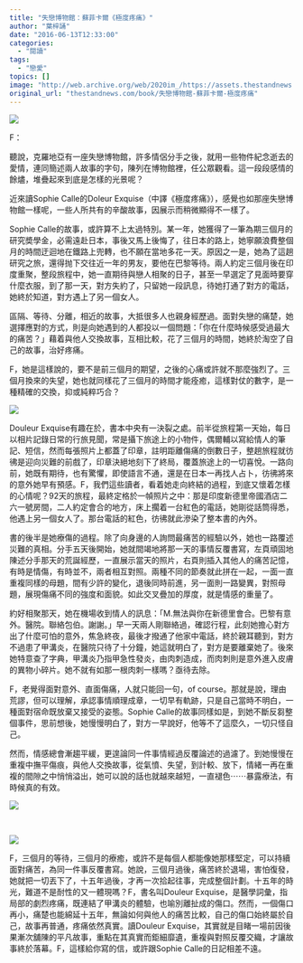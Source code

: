 ```yaml
---
title: "失戀博物館：蘇菲卡爾《極度疼痛》"
author: "葉梓誦"
date: "2016-06-13T12:33:00"
categories:
  - "閱讀"
tags:
  - "戀愛"
topics: []
image: "http://web.archive.org/web/2020im_/https://assets.thestandnews.com/media/photos/exquisite20pain_MTt23.jpg"
original_url: "thestandnews.com/book/失戀博物館-蘇菲卡爾-極度疼痛"
---
```

![](http://web.archive.org/web/2020im_/https://assets.thestandnews.com/media/photos/exquisite20pain_MTt23.jpg)

F：

聽說，克羅地亞有一座失戀博物館，許多情侶分手之後，就用一些物件紀念逝去的愛情，連同簡述兩人故事的字句，陳列在博物館裡，任公眾觀看。這一段段感情的餘燼，堆疊起來到底是怎樣的光景呢？

近來讀Sophie Calle的Doleur Exquise（中譯《極度疼痛》），感覺也如那座失戀博物館一樣呢，一些人所共有的辛酸故事，因展示而稍微顯得不一樣了。

Sophie Calle的故事，或許算不上太過特別。某一年，她獲得了一筆為期三個月的研究奬學金，必需遠赴日本，事後又馬上後悔了，往日本的路上，她寧願浪費整個月的時間迂迴地在鐵路上兜轉，也不願在當地多花一天。原因之一是，她為了這趟研究之旅，還得抛下交往近一年的男友，要他在巴黎等待。兩人約定三個月後在印度重聚，整段旅程中，她一直期待與戀人相聚的日子，甚至一早選定了見面時要穿什麼衣服，到了那一天，對方失約了，只留她一段訊息，待她打通了對方的電話，她終於知道，對方遇上了另一個女人。

區隔、等待、分離，相近的故事，大抵很多人也親身經歷過。面對失戀的痛楚，她選擇應對的方式，則是向她遇到的人都投以一個問題：「你在什麼時候感受過最大的痛苦？」藉着與他人交換故事，互相比較，花了三個月的時間，她終於淘空了自己的故事，治好疼痛。

F，她是這樣說的，要不是前三個月的期望，之後的心痛或許就不那麼強烈了。三個月換來的失望，她也就同樣花了三個月的時間才能痊癒，這樣對仗的數字，是一種精確的交換，抑或純粹巧合？

![](http://web.archive.org/web/2020im_/https://assets.thestandnews.com/media/photos/Exquisite20Pain20First20Half_cMz88.jpg)

Douleur Exquise有趣在於，書本中央有一決裂之處。前半從旅程第一天始，每日以相片記錄日常的行旅見聞，常是攝下旅途上的小物件，偶爾輔以寫給情人的筆記、短信，然而每張照片上都蓋了印章，註明距離傷痛的倒數日子，整趟旅程就彷彿是迎向災難的前戲了，印章決絕地刻下了終局，覆蓋旅途上的一切喜悅。一路向前，她既有期待，也有驚懼，即使語言不通，還是在日本一再找人占卜，彷彿將來的意外她早有預感。F，我們這些讀者，看着她走向終結的過程，到底又懷着怎樣的心情呢？92天的旅程，最終定格於一幀照片之中：那是印度新德里帝國酒店二六一號房間，二人約定會合的地方，床上擱着一台紅色的電話，她剛從話筒得悉，他遇上另一個女人了。那台電話的紅色，彷彿就此滲染了整本書的內外。

書的後半是她療傷的過程。除了向身邊的人詢問最痛苦的經驗以外，她也一路覆述災難的真相。分手五天後開始，她就間竭地將那一天的事情反覆書寫，左頁頑固地陳述分手那天的荒誕經歷，一直展示當天的照片，右頁則插入其他人的痛苦記憶，有時是情傷，有時並不，兩者相互對照。兩種不同的節奏就此拼在一起，一面一直重複同樣的母題，間有少許的變化，退後同時前進，另一面則一路變異，對照母題，展現傷痛不同的強度和面貌。如此交叉疊加的厚度，就是情感的重量了。

約好相聚那天，她在機場收到情人的訊息：「M.無法與你在新德里會合。巴黎有意外。醫院。聯絡包伯。謝謝。」早一天兩人剛聯絡過，確認行程，此刻她擔心對方出了什麼可怕的意外，焦急終夜，最後才撥通了他家中電話，終於親耳聽到，對方不過患了甲溝炎，在醫院只待了十分鐘，她這就明白了，對方是要離棄她了。後來她特意查了字典，甲溝炎乃指甲急性發炎，由肉刺造成，而肉刺則是意外進入皮膚的異物小碎片。她不就有如那一根肉刺一樣嗎？亟待去除。

F，老覺得面對意外、直面傷痛，人就只能回一句，of course。那就是說，理由荒謬，但可以理解，承認事情順理成章，一切早有軌跡，只是自己當時不明白，一種面對宿命既放棄又接受的姿態。Sophie Calle的故事同樣如是，到她不斷反芻整個事件，思前想後，她慢慢明白了，對方一早說好，他等不了這麼久，一切只怪自己。

然而，情感總會漸趨平緩，更遑論同一件事情經過反覆論述的過濾了。到她慢慢在重複中撫平傷痕，與他人交換故事，從氣憤、失望，到計較、放下，情緒一再在重複的間隙之中悄悄溢出，她可以說的話也就越來越短，一直褪色⋯⋯暴露療法，有時候真的有效。

![](http://web.archive.org/web/2020im_/https://assets.thestandnews.com/media/photos/Exquisite20pain20day2012_ldYhM.jpg)

 

![](http://web.archive.org/web/2020im_/https://assets.thestandnews.com/media/photos/Exquisite20Pain20day2036_cezhm.jpg)

F，三個月的等待，三個月的療癒，或許不是每個人都能像她那樣堅定，可以持續面對痛苦，為同一件事反覆書寫。她說，三個月過後，痛苦終於退場，害怕復發，她就把一切丟下了，十五年過後，才再一次拾起往事，完成整個計劃。十五年的時光，難道不是耐性的又一體現嗎？F，書名叫Douleur Exquise，是醫學詞彙，指局部的劇烈疼痛，既連結了甲溝炎的體驗，也喻別離扯成的傷口。然而，一個傷口再小，痛楚也能綿延十五年，無論如何與他人的痛苦比較，自己的傷口始終屬於自己，故事再普通，疼痛依然真實。讀Douleur Exquise，其實就是目睹一場前因後果漸次舖陳的平凡故事，重點在其真實而鉅細靡遺，重複與對照反覆交織，才讓故事終於落幕。F，這樣給你寫的信，或許跟Sophie Calle的日記相差不遠。